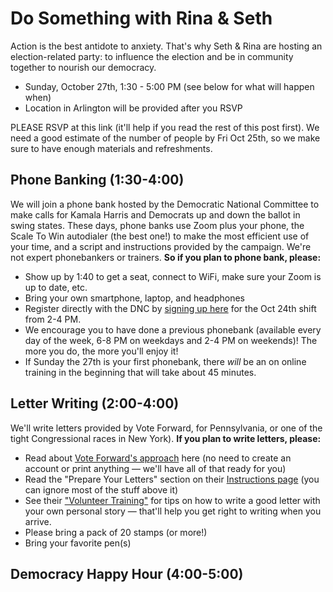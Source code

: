 # Do Something with Rina & Seth
Action is the best antidote to anxiety. That's why Seth & Rina are hosting an election-related party: to influence the election and be in community together to nourish our democracy. 

- Sunday, October 27th, 1:30 - 5:00 PM (see below for what will happen when)
- Location in Arlington will be provided after you RSVP

PLEASE RSVP at this link (it'll help if you read the rest of this post first). We need a good estimate of the number of people by Fri Oct 25th, so we make sure to have enough materials and refreshments.
## Phone Banking (1:30-4:00)
We will join a phone bank hosted by the Democratic National Committee to make calls for Kamala Harris and Democrats up and down the ballot in swing states. These days, phone banks use Zoom plus your phone, the Scale To Win autodialer (the best one!) to make the most efficient use of your time, and a script and instructions provided by the campaign. We're not expert phonebankers or trainers. **So if you plan to phone bank, please:**
- Show up by 1:40 to get a seat, connect to WiFi, make sure your Zoom is up to date, etc.
- Bring your own smartphone, laptop, and headphones  
- Register directly with the DNC by [signing up here](https://events.democrats.org/event/569897/) for the Oct 24th shift from 2-4 PM.
- We encourage you to have done a previous phonebank (available every day of the week, 6-8 PM on weekdays and 2-4 PM on weekends)! The more you do, the more you'll enjoy it!
- If Sunday the 27th is your first phonebank, there _will_ be an on online training in the beginning that will take about 45 minutes.
## Letter Writing (2:00-4:00)
We'll write letters provided by Vote Forward, for Pennsylvania, or one of the tight Congressional races in New York). **If you plan to write letters, please:** 

- Read about [Vote Forward's approach](https://votefwd.org/about-us) here (no need to create an account or print anything — we'll have all of that ready for you)
- Read the "Prepare Your Letters" section on their [Instructions page](https://votefwd.org/instructions#prepare-your-letters) (you can ignore most of the stuff above it)
- See their ["Volunteer Training"](https://votefwd.org/posts/Building-Your-Personal-Story) for tips on how to write a good letter with your own personal story — that'll help you get right to writing when you arrive. 
- Please bring a pack of 20 stamps (or more!)
- Bring your favorite pen(s)
## Democracy Happy Hour (4:00-5:00)
